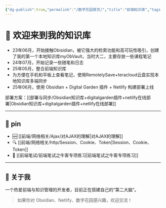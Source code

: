 ```yaml
---
{"dg-publish":true,"permalink":"/数字花园首页/","title":"前端知识库","tags":["gardenEntry"],"created":"2025-06-14T22:48:29.745+08:00","updated":"2025-06-16T17:51:04.015+08:00"}
---
```


# 👋 欢迎来到我的知识库

+ 23年06月，开始接触Obisidian，被它强大的检索功能和高可玩性吸引，创建了我的第一个本地知识库myObVault，当时大二，主要存放一些课程笔记
+ 24年07月，开始记录一些随笔和日志
+ 25年05月，整合前端知识库
+ 为方便在手机和平板上查看笔记，使用RemotelySave+teracloud云盘实现本地知识库多端同步
+ 25年06月，使用 Obsidian + Digital Garden 插件 + Netlify 构建部署上线

部署方案：[[部署与同步/Obsidian知识库+digitalgarden插件+netlify在线部署\|Obsidian知识库+digitalgarden插件+netlify在线部署]]

---
## 🧩 pin

- 🆕 [[前端/网络相关/Ajax/对AJAX的理解\|对AJAX的理解]]
- 🔍 [[前端/网络相关/http/Session、Cookie、Token\|Session、Cookie、Token]]
- 🧠 [[前端笔试/前端笔试之牛客专项练习\|前端笔试之牛客专项练习]]

---

## 📌 关于我

一个热爱前端与知识管理的开发者，目前正在搭建自己的“第二大脑”。

> 如果你对 Obsidian、Netlify、数字花园感兴趣，欢迎交流！

